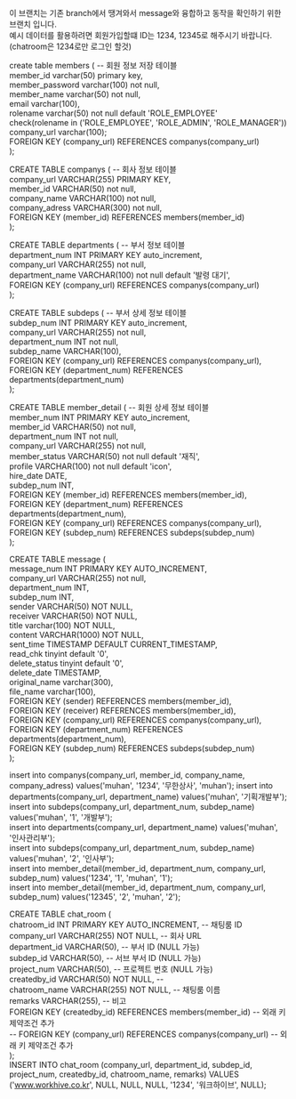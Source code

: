 이 브랜치는 기존 branch에서 땡겨와서 message와 융합하고 동작을 확인하기 위한 브랜치 입니다.   
예시 데이터를 활용하려면 회원가입할떄 ID는 1234, 12345로 해주시기 바랍니다.(chatroom은 1234로만 로그인 할것)

create table members (    -- 회원 정보 저장 테이블   
    member_id varchar(50) primary key,   
    member_password varchar(100) not null,   
    member_name varchar(50) not null,   
    email varchar(100),   
    rolename varchar(50) not null default 'ROLE_EMPLOYEE'    
        check(rolename in ('ROLE_EMPLOYEE', 'ROLE_ADMIN', 'ROLE_MANAGER'))   
    company_url varchar(100);   
    FOREIGN KEY (company_url) REFERENCES companys(company_url)   
);   
   
CREATE TABLE companys (        -- 회사 정보 테이블   
    company_url VARCHAR(255) PRIMARY KEY,   
    member_id VARCHAR(50) not null,   
    company_name VARCHAR(100) not null,   
    company_adress VARCHAR(300) not null,   
    FOREIGN KEY (member_id) REFERENCES members(member_id)   
);   
   
CREATE TABLE departments (    -- 부서 정보 테이블   
    department_num INT PRIMARY KEY auto_increment,   
    company_url VARCHAR(255) not null,   
    department_name VARCHAR(100) not null default '발령 대기',   
    FOREIGN KEY (company_url) REFERENCES companys(company_url)   
);   
   
CREATE TABLE subdeps (    -- 부서 상세 정보 테이블   
    subdep_num INT PRIMARY KEY auto_increment,   
    company_url VARCHAR(255) not null,   
    department_num INT not null,   
    subdep_name VARCHAR(100),   
    FOREIGN KEY (company_url) REFERENCES companys(company_url),   
    FOREIGN KEY (department_num) REFERENCES departments(department_num)   
);   
   
CREATE TABLE member_detail (    -- 회원 상세 정보 테이블   
    member_num INT PRIMARY KEY auto_increment,   
    member_id VARCHAR(50) not null,   
    department_num INT not null,   
    company_url VARCHAR(255) not null,   
    member_status VARCHAR(50) not null default '재직',   
    profile VARCHAR(100) not null default 'icon',   
    hire_date DATE,   
    subdep_num INT,   
    FOREIGN KEY (member_id) REFERENCES members(member_id),   
    FOREIGN KEY (department_num) REFERENCES departments(department_num),   
    FOREIGN KEY (company_url) REFERENCES companys(company_url),   
    FOREIGN KEY (subdep_num) REFERENCES subdeps(subdep_num)   
);   
   
CREATE TABLE message (   
    message_num INT PRIMARY KEY AUTO_INCREMENT,   
    company_url VARCHAR(255) not null,   
    department_num INT,   
    subdep_num INT,   
    sender VARCHAR(50) NOT NULL,   
    receiver VARCHAR(50) NOT NULL,   
    title varchar(100) NOT NULL,   
    content VARCHAR(1000) NOT NULL,   
    sent_time TIMESTAMP DEFAULT CURRENT_TIMESTAMP,   
    read_chk tinyint default '0',   
    delete_status tinyint default '0',   
    delete_date TIMESTAMP,   
    original_name varchar(300),   
    file_name varchar(100),   
    FOREIGN KEY (sender) REFERENCES members(member_id),   
    FOREIGN KEY (receiver) REFERENCES members(member_id),   
    FOREIGN KEY (company_url) REFERENCES companys(company_url),   
    FOREIGN KEY (department_num) REFERENCES departments(department_num),   
    FOREIGN KEY (subdep_num) REFERENCES subdeps(subdep_num)   
);   
   
insert into companys(company_url, member_id, company_name, company_adress) values('muhan', '1234', '무한상사', 'muhan'); 
insert into departments(company_url, department_name) values('muhan', '기획개발부');   
insert into subdeps(company_url, department_num, subdep_name) values('muhan', '1', '개발부');   
insert into departments(company_url, department_name) values('muhan', '인사관리부');   
insert into subdeps(company_url, department_num, subdep_name) values('muhan', '2', '인사부');   
insert into member_detail(member_id, department_num, company_url, subdep_num) values('1234', '1', 'muhan', '1');   
insert into member_detail(member_id, department_num, company_url, subdep_num) values('12345', '2', 'muhan', '2');   
   
CREATE TABLE chat_room (   
    chatroom_id INT PRIMARY KEY AUTO_INCREMENT,  -- 채팅룸 ID   
    company_url VARCHAR(255) NOT NULL,           -- 회사 URL   
    department_id VARCHAR(50),                   -- 부서 ID (NULL 가능)   
    subdep_id VARCHAR(50),                       -- 서브 부서 ID (NULL 가능)   
    project_num VARCHAR(50),                     -- 프로젝트 번호 (NULL 가능)   
    createdby_id VARCHAR(50) NOT NULL,           --   
    chatroom_name VARCHAR(255) NOT NULL,         -- 채팅룸 이름   
    remarks VARCHAR(255),                    -- 비고   
    FOREIGN KEY (createdby_id) REFERENCES members(member_id) -- 외래 키 제약조건 추가   
    -- FOREIGN KEY (company_url) REFERENCES companys(company_url) -- 외래 키 제약조건 추가   
);   
INSERT INTO chat_room (company_url, department_id, subdep_id, project_num, createdby_id, chatroom_name, remarks) VALUES ('www.workhive.co.kr', NULL, NULL, NULL, '1234', '워크하이브', NULL);
